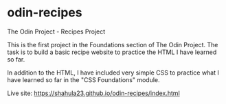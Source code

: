 # odin-recipes
The Odin Project - Recipes Project

This is the first project in the Foundations section of The Odin Project. The task is to build a basic recipe website to practice the HTML I have learned so far. 

In addition to the HTML, I have included very simple CSS to practice what I have learned so far in the "CSS Foundations" module.

Live site: https://shahula23.github.io/odin-recipes/index.html